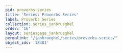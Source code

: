 ```yaml
---
pid: proverbs-series
title: 'Series: Proverbs Series'
label: Proverbs Series
collection: series_janbrueghel
order: '16'
layout: seriespage_janbrueghel
permalink: "/janbrueghel/series/proverbs-series/"
object_ids: '18481'
---
```

